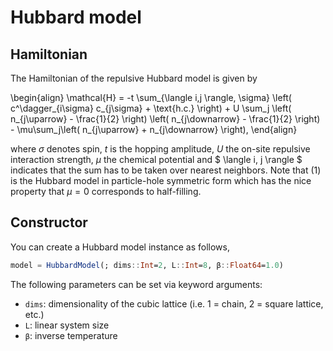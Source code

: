 # Hubbard model

## Hamiltonian
The Hamiltonian of the repulsive Hubbard model is given by 

\begin{align}
\mathcal{H} = -t \sum_{\langle i,j \rangle, \sigma} \left( c^\dagger_{i\sigma} c_{j\sigma} + \text{h.c.} \right) + U \sum_j \left( n_{j\uparrow} - \frac{1}{2} \right) \left( n_{j\downarrow} - \frac{1}{2} \right) - \mu\sum_j\left( n_{j\uparrow} + n_{j\downarrow} \right),
\end{align}

where $\sigma$ denotes spin, $t$ is the hopping amplitude, $U$ the on-site repulsive interaction strength, $\mu$ the chemical potential and $ \langle i, j \rangle $ indicates that the sum has to be taken over nearest neighbors. Note that (1) is the Hubbard model in particle-hole symmetric form which has the nice property that $\mu = 0$ corresponds to half-filling.

## Constructor
You can create a Hubbard model instance as follows,
```julia
model = HubbardModel(; dims::Int=2, L::Int=8, β::Float64=1.0)
```

The following parameters can be set via keyword arguments:

* `dims`: dimensionality of the cubic lattice (i.e. 1 = chain, 2 = square lattice, etc.)
* `L`: linear system size
* `β`: inverse temperature
